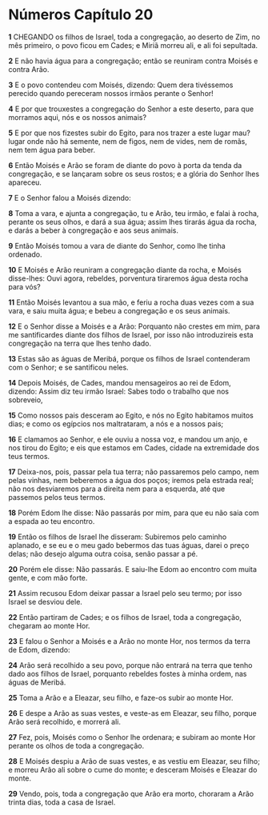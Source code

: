 # Números Capítulo 20

**1** 	CHEGANDO os filhos de Israel, toda a congregação, ao deserto de Zim, no mês primeiro, o povo ficou em Cades; e Miriã morreu ali, e ali foi sepultada.

**2** 	E não havia água para a congregação; então se reuniram contra Moisés e contra Arão.

**3** 	E o povo contendeu com Moisés, dizendo: Quem dera tivéssemos perecido quando pereceram nossos irmãos perante o Senhor!

**4** 	E por que trouxestes a congregação do Senhor a este deserto, para que morramos aqui, nós e os nossos animais?

**5** 	E por que nos fizestes subir do Egito, para nos trazer a este lugar mau? lugar onde não há semente, nem de figos, nem de vides, nem de romãs, nem tem água para beber.

**6** 	Então Moisés e Arão se foram de diante do povo à porta da tenda da congregação, e se lançaram sobre os seus rostos; e a glória do Senhor lhes apareceu.

**7** 	E o Senhor falou a Moisés dizendo:

**8** 	Toma a vara, e ajunta a congregação, tu e Arão, teu irmão, e falai à rocha, perante os seus olhos, e dará a sua água; assim lhes tirarás água da rocha, e darás a beber à congregação e aos seus animais.

**9** 	Então Moisés tomou a vara de diante do Senhor, como lhe tinha ordenado.

**10** 	E Moisés e Arão reuniram a congregação diante da rocha, e Moisés disse-lhes: Ouvi agora, rebeldes, porventura tiraremos água desta rocha para vós?

**11** 	Então Moisés levantou a sua mão, e feriu a rocha duas vezes com a sua vara, e saiu muita água; e bebeu a congregação e os seus animais.

**12** 	E o Senhor disse a Moisés e a Arão: Porquanto não crestes em mim, para me santificardes diante dos filhos de Israel, por isso não introduzireis esta congregação na terra que lhes tenho dado.

**13** 	Estas são as águas de Meribá, porque os filhos de Israel contenderam com o Senhor; e se santificou neles.

**14** 	Depois Moisés, de Cades, mandou mensageiros ao rei de Edom, dizendo: Assim diz teu irmão Israel: Sabes todo o trabalho que nos sobreveio,

**15** 	Como nossos pais desceram ao Egito, e nós no Egito habitamos muitos dias; e como os egípcios nos maltrataram, a nós e a nossos pais;

**16** 	E clamamos ao Senhor, e ele ouviu a nossa voz, e mandou um anjo, e nos tirou do Egito; e eis que estamos em Cades, cidade na extremidade dos teus termos.

**17** 	Deixa-nos, pois, passar pela tua terra; não passaremos pelo campo, nem pelas vinhas, nem beberemos a água dos poços; iremos pela estrada real; não nos desviaremos para a direita nem para a esquerda, até que passemos pelos teus termos.

**18** 	Porém Edom lhe disse: Não passarás por mim, para que eu não saia com a espada ao teu encontro.

**19** 	Então os filhos de Israel lhe disseram: Subiremos pelo caminho aplanado, e se eu e o meu gado bebermos das tuas águas, darei o preço delas; não desejo alguma outra coisa, senão passar a pé.

**20** 	Porém ele disse: Não passarás. E saiu-lhe Edom ao encontro com muita gente, e com mão forte.

**21** 	Assim recusou Edom deixar passar a Israel pelo seu termo; por isso Israel se desviou dele.

**22** 	Então partiram de Cades; e os filhos de Israel, toda a congregação, chegaram ao monte Hor.

**23** 	E falou o Senhor a Moisés e a Arão no monte Hor, nos termos da terra de Edom, dizendo:

**24** 	Arão será recolhido a seu povo, porque não entrará na terra que tenho dado aos filhos de Israel, porquanto rebeldes fostes à minha ordem, nas águas de Meribá.

**25** 	Toma a Arão e a Eleazar, seu filho, e faze-os subir ao monte Hor.

**26** 	E despe a Arão as suas vestes, e veste-as em Eleazar, seu filho, porque Arão será recolhido, e morrerá ali.

**27** 	Fez, pois, Moisés como o Senhor lhe ordenara; e subiram ao monte Hor perante os olhos de toda a congregação.

**28** 	E Moisés despiu a Arão de suas vestes, e as vestiu em Eleazar, seu filho; e morreu Arão ali sobre o cume do monte; e desceram Moisés e Eleazar do monte.

**29** 	Vendo, pois, toda a congregação que Arão era morto, choraram a Arão trinta dias, toda a casa de Israel.

